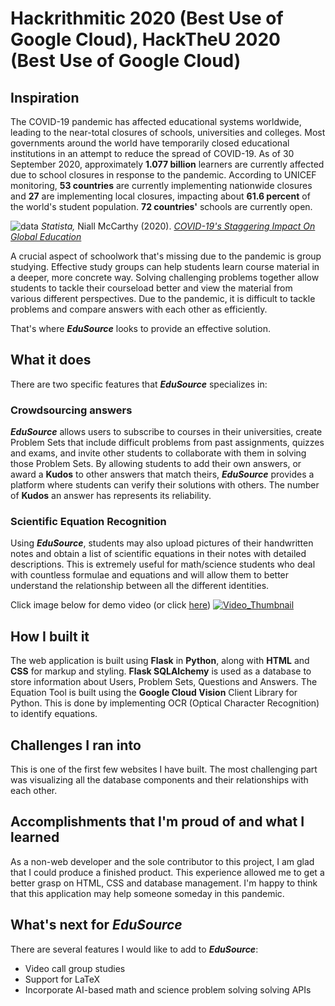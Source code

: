 # Hackrithmitic 2020 (Best Use of Google Cloud), HackTheU 2020 (Best Use of Google Cloud)
## Inspiration
The COVID-19 pandemic has affected educational systems worldwide, leading to the near-total closures of schools, universities and colleges. Most governments around the world have temporarily closed educational institutions in an attempt to reduce the spread of COVID-19. As of 30 September 2020, approximately **1.077 billion** learners are currently affected due to school closures in response to the pandemic. According to UNICEF monitoring, **53 countries** are currently implementing nationwide closures and **27** are implementing local closures, impacting about **61.6 percent** of the world's student population. **72 countries'** schools are currently open.

![data](https://assets.weforum.org/editor/35ZTVoUUKZ8R135jMCnLB3YirWPKRy49J6fKpf7q2ek.jpeg)
*Statista,* Niall McCarthy (2020). *[COVID-19's Staggering Impact On Global Education](https://www.statista.com/chart/21224/learners-impacted-by-national-school-closures/)*

A crucial aspect of schoolwork that's missing due to the pandemic is group studying. Effective study groups can help students learn course material in a deeper, more concrete way. Solving challenging problems together allow students to tackle their courseload better and view the material from various different perspectives. Due to the pandemic, it is difficult to tackle problems and compare answers with each other as efficiently.

That's where ***EduSource*** looks to provide an effective solution.
## What it does
There are two specific features that ***EduSource*** specializes in:
### Crowdsourcing answers
***EduSource*** allows users to subscribe to courses in their universities, create Problem Sets that include difficult problems from past assignments, quizzes and exams, and invite other students to collaborate with them in solving those Problem Sets. By allowing students to add their own answers, or award a **Kudos** to other answers that match theirs, ***EduSource*** provides a platform where students can verify their solutions with others. The number of **Kudos** an answer has represents its reliability.
### Scientific Equation Recognition
Using ***EduSource***, students may also upload pictures of their handwritten notes and obtain a list of scientific equations in their notes with detailed descriptions. This is extremely useful for math/science students who deal with countless formulae and equations and will allow them to better understand the relationship between all the different identities.  
  
Click image below for demo video (or click [here](https://youtu.be/-2_g7Y_6jL8))
[![Video_Thumbnail](http://i3.ytimg.com/vi/-2_g7Y_6jL8/maxresdefault.jpg)](https://youtu.be/-2_g7Y_6jL8)
## How I built it
The web application is built using **Flask** in **Python**, along with **HTML** and **CSS** for markup and styling. **Flask SQLAlchemy** is used as a database to store information about Users, Problem Sets, Questions and Answers. The Equation Tool is built using the **Google Cloud Vision** Client Library for Python. This is done by implementing OCR (Optical Character Recognition) to identify equations.
## Challenges I ran into
This is one of the first few websites I have built. The most challenging part was visualizing all the database components and their relationships with each other.
## Accomplishments that I'm proud of and what I learned
As a non-web developer and the sole contributor to this project, I am glad that I could produce a finished product. This experience allowed me to get a better grasp on HTML, CSS and database management. I'm happy to think that this application may help someone someday in this pandemic.
## What's next for ***EduSource***
There are several features I would like to add to ***EduSource***:
- Video call group studies
- Support for LaTeX
- Incorporate AI-based math and science problem solving solving APIs